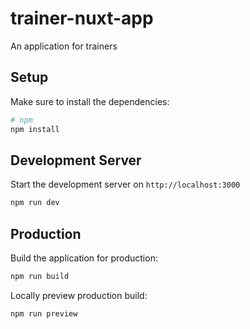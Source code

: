 # trainer-nuxt-app

An application for trainers

## Setup

Make sure to install the dependencies:

```bash
# npm
npm install
```

## Development Server

Start the development server on `http://localhost:3000`

```bash
npm run dev
```

## Production

Build the application for production:

```bash
npm run build
```

Locally preview production build:

```bash
npm run preview
```
